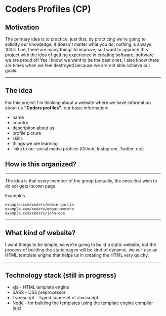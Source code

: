 # Coders Profiles (CP)

## Motivation
The primary idea is to practice, just that, by practicing we're going to solidify our knowledge,
it doesn't matter what you do, nothing is always 100% fine, there are many things to improve, so
I want to approch this project with the idea of getting experience in creating software, software
we are proud of! Yes I know, we want to be the best ones, I also know there are times when we feel
destroyed because we are not able achieve our goals.

---
## The idea
For this project I'm thinking about a website where we have information about us **"Coders profiles"**,
our basic information:

+ name
+ country
+ description about us
+ profile picture
+ skills
+ things we are learning
+ links to our social media profiles (Github, Instagram, Twitter, etc)

## How is this organized?
---
The idea is that every member of the group (actually, the ones that wish to do so) gets its own page.

Examples
```
example.com/coders/edwin-garcia
example.com/coders/edgar-moreno
example.com/coders/john-doe
```

---
## What kind of website?
I want things to be simple, so we're going to build a static website, but the process of building the
static pages will be kind of dynamic, we will use an HTML template engine that helps us in creating the HTML
very quicky.

---
## Technology stack (still in progress)
+ ejs - HTML template engine
+ SASS - CSS preprocessor
+ Typescript - Typed superset of Javascript
+ Node - for building the templates using the template engine compiler (ejs)